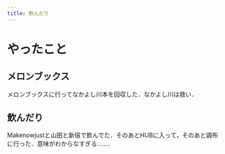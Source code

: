 ```yaml
---
title: 飲んだり
---
```


# やったこと

## メロンブックス

メロンブックスに行ってなかよし川本を回収した．なかよし川は救い．

## 飲んだり

Makenowjustと山田と新宿で飲んでた．そのあとHUBに入って，そのあと調布に行った．意味がわからなすぎる……．